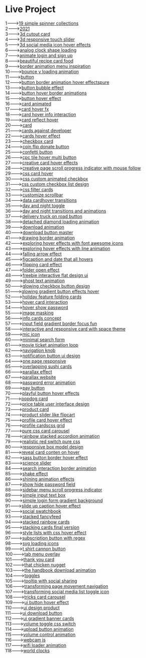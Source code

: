 <h1>Live Project</h1>
1---><a href="https://hawanbeats.github.io/html-css-js/19%20simple%20spinner%20collections/">19 simple spinner collections</a>
<br>
2---><a href="https://hawanbeats.github.io/html-css-js/2021/">2021</a>
<br>
3---><a href="https://hawanbeats.github.io/html-css-js/3d%20cutout%20card/">3d cutout card</a>
<br>
4---><a href="https://hawanbeats.github.io/html-css-js/3d%20responsive%20touch%20slider/">3d responsive touch slider</a>
<br>
5---><a href="https://hawanbeats.github.io/html-css-js/3d%20social%20media%20icon%20hover%20effects/">3d social media icon hover effects</a>
<br>
6---><a href="https://hawanbeats.github.io/html-css-js/analog%20clock%20shape%20loading/">analog clock shape loading</a>
<br>
7---><a href="https://hawanbeats.github.io/html-css-js/animate%20login%20and%20sign%20up/">animate login and sign up</a>
<br>
8---><a href="https://hawanbeats.github.io/html-css-js/beatiful%20recipe%20card%20food/">beautiful recipe card food</a>
<br>
9---><a href="https://hawanbeats.github.io/html-css-js/border%20animation%20menu%20inspiration/">border animation menu inspiration</a>
<br>
10---><a href="https://hawanbeats.github.io/html-css-js/bounce%20y%20loading%20animation/">bounce y loading animation</a>
<br>
11---><a href="https://hawanbeats.github.io/html-css-js/button/">button</a>
<br>
12---><a href="https://hawanbeats.github.io/html-css-js/button%20border%20animation%20on%20hover%20effectspure/">button border animation hover effectspure</a>
<br>
13---><a href="https://hawanbeats.github.io/html-css-js/button%20bubble%20effect/">button bubble effect</a>
<br>
14---><a href="https://hawanbeats.github.io/html-css-js/button%20hover%20border%20animations/">button hover border animations</a>
<br>
15---><a href="https://hawanbeats.github.io/html-css-js/button%20hover%20effect/">button hover effect</a>
<br>
16---><a href="https://hawanbeats.github.io/html-css-js/card%20animated/">card animated</a>
<br>
17---><a href="https://hawanbeats.github.io/html-css-js/card%20hover%20fx/">card hover fx</a>
<br>
18---><a href="https://hawanbeats.github.io/html-css-js/card%20hover%20info%20interaction/">card hover info interaction</a>
<br>
19---><a href="https://hawanbeats.github.io/html-css-js/card%20reflect%20hover/">card reflect hover</a>
<br>
20---><a href="https://hawanbeats.github.io/html-css-js/card/">card</a>
<br>
21---><a href="https://hawanbeats.github.io/html-css-js/cards%20against%20developer/">cards against developer</a>
<br>
22---><a href="https://hawanbeats.github.io/html-css-js/cards%20hover%20effect/">cards hover effect</a>
<br>
23---><a href="https://hawanbeats.github.io/html-css-js/checkbox%20card/">checkbox card</a>
<br>
24---><a href="https://hawanbeats.github.io/html-css-js/coin%20flip%20donate%20button/">coin flip donate button</a>
<br>
25---><a href="https://hawanbeats.github.io/html-css-js/confetti%20button/">confetti button</a>
<br>
26---><a href="https://hawanbeats.github.io/html-css-js/cpc%20tile%20hover%20multi%20button/">cpc tile hover multi button</a>
<br>
27---><a href="https://hawanbeats.github.io/html-css-js/creative%20card%20hover%20effects/">creative card hover effects</a>
<br>
28---><a href="https://hawanbeats.github.io/html-css-js/creative%20page%20scroll%20progress%20indicator%20with%20mouse%20follow/">creative page scroll progress indicator with mouse follow</a>
<br>
29---><a href="https://hawanbeats.github.io/html-css-js/css%20card%20hover/">css card hover</a>
<br>
30---><a href="https://hawanbeats.github.io/html-css-js/css%20custom%20animated%20checkbox/">css custom animated checkbox</a>
<br>
31---><a href="https://hawanbeats.github.io/html-css-js/css%20custom%20checkbox%20list%20design/">css custom checkbox list design</a>
<br>
32---><a href="https://hawanbeats.github.io/html-css-js/css%20filter%20cards/">css filter cards</a>
<br>
33---><a href="https://hawanbeats.github.io/html-css-js/customize%20scrollbar/">customize scrollbar</a>
<br>
34---><a href="https://hawanbeats.github.io/html-css-js/data%20cardhover%20transitions/">data cardhover transitions</a>
<br>
35---><a href="https://hawanbeats.github.io/html-css-js/day%20and%20night%20toggle/">day and night toggle</a>
<br>
36---><a href="https://hawanbeats.github.io/html-css-js/day%20and%20night%20transitions%20and%20animations/">day and night transitions and animations</a>
<br>
37---><a href="https://hawanbeats.github.io/html-css-js/delivery%20truck%20on%20road%20button/">delivery truck on road button</a>
<br>
38---><a href="https://hawanbeats.github.io/html-css-js/detached%20diamond%20loading%20animation/">detached diamond loading animation</a>
<br>
39---><a href="https://hawanbeats.github.io/html-css-js/download%20animation/">download animation</a>
<br>
40---><a href="https://hawanbeats.github.io/html-css-js/download-button-master/">download button master</a>
<br>
41---><a href="https://hawanbeats.github.io/html-css-js/drawing%20border%20animation/">drawing border animation</a>
<br>
42---><a href="https://hawanbeats.github.io/html-css-js/exploring%20hover%20effects%20with%20font%20awesome%20icons/">exploring hover effects with font awesome icons</a>
<br>
43---><a href="https://hawanbeats.github.io/html-css-js/exploring%20hover%20effects%20with%20line%20animation/">exploring hover effects with line animation</a>
<br>
44---><a href="https://hawanbeats.github.io/html-css-js/falling%20arrow%20effect/">falling arrow effect</a>
<br>
45---><a href="https://hawanbeats.github.io/html-css-js/figcaption%20and%20date%20that%20all%20hovers/">figcaption and date that all hovers</a>
<br>
46---><a href="https://hawanbeats.github.io/html-css-js/flipping%20card%20effect/">flipping card effect</a>
<br>
47---><a href="https://hawanbeats.github.io/html-css-js/folder%20open%20effect/">folder open effect</a>
<br>
48---><a href="https://hawanbeats.github.io/html-css-js/freebie%20interactive%20flat%20design%20ui/">freebie interactive flat design ui</a>
<br>
49---><a href="https://hawanbeats.github.io/html-css-js/ghost%20text%20animation/">ghost text animation</a>
<br>
50---><a href="https://hawanbeats.github.io/html-css-js/glowing%20checkbox%20button%20design/">glowing checkbox button design</a>
<br>
51---><a href="https://hawanbeats.github.io/html-css-js/glowing%20gradient%20button%20effects%20on%20hover/">glowing gradient button effects hover</a>
<br>
52---><a href="https://hawanbeats.github.io/html-css-js/holiday%20feature%20folding%20cards/">holiday feature folding cards</a>
<br>
53---><a href="https://hawanbeats.github.io/html-css-js/hover%20card%20interaction/">hover card interaction</a>
<br>
54---><a href="https://hawanbeats.github.io/html-css-js/hover%20show%20password/">hover show password</a>
<br>
55---><a href="https://hawanbeats.github.io/html-css-js/image%20masking/">image masking</a>
<br>
56---><a href="https://hawanbeats.github.io/html-css-js/info%20cards%20concept/">info cards concept</a>
<br>
57---><a href="https://hawanbeats.github.io/html-css-js/input%20field%20gradient%20border%20focus%20fun/">input field gradient border focus fun</a>
<br>
58---><a href="https://hawanbeats.github.io/html-css-js/interactive%20and%20responsive%20card%20with%20space%20theme/">interactive and responsive card with space theme</a>
<br>
59---><a href="https://hawanbeats.github.io/html-css-js/mic%20icon/">mic icon</a>
<br>
60---><a href="https://hawanbeats.github.io/html-css-js/minimal%20search%20form/">minimal search form</a>
<br>
61---><a href="https://hawanbeats.github.io/html-css-js/movie%20ticket%20animation%20loop/">movie ticket animation loop</a>
<br>
62---><a href="https://hawanbeats.github.io/html-css-js/navigation%20knob/">navigation knob</a>
<br>
63---><a href="https://hawanbeats.github.io/html-css-js/notification%20button%20ui%20design/">notification button ui design</a>
<br>
64---><a href="https://hawanbeats.github.io/html-css-js/one%20page%20responsive/">one page responsive</a>
<br>
65---><a href="https://hawanbeats.github.io/html-css-js/overlapping%20sushi%20cards/">overlapping sushi cards</a>
<br>
66---><a href="https://hawanbeats.github.io/html-css-js/parallax%20effect/">parallax effect</a>
<br>
67---><a href="https://hawanbeats.github.io/html-css-js/parallax%20website/">parallax website</a>
<br>
68---><a href="https://hawanbeats.github.io/html-css-js/password%20error%20animation/">password error animation</a>
<br>
69---><a href="https://hawanbeats.github.io/html-css-js/pay%20button/">pay button</a>
<br>
70---><a href="https://hawanbeats.github.io/html-css-js/playful%20button%20hover%20effects/">playful button hover effects</a>
<br>
71---><a href="https://hawanbeats.github.io/html-css-js/popdog%20card/">popdog card</a>
<br>
72---><a href="https://hawanbeats.github.io/html-css-js/price%20table%20user%20interface%20design/">price table user interface design</a>
<br>
73---><a href="https://hawanbeats.github.io/html-css-js/product%20card/">product card</a>
<br>
74---><a href="https://hawanbeats.github.io/html-css-js/product%20slider%20like%20flipcart/">product slider like flipcart</a>
<br>
75---><a href="https://hawanbeats.github.io/html-css-js/profile%20card%20hover%20effect/">profile card hover effect</a>
<br>
76---><a href="https://hawanbeats.github.io/html-css-js/profile%20cardscss%20grid/">profile cardscss grid</a>
<br>
77---><a href="https://hawanbeats.github.io/html-css-js/pure%20css%20card%20carousel/">pure css card carousel</a>
<br>
78---><a href="https://hawanbeats.github.io/html-css-js/rainbow%20stacked%20accordion%20animation/">rainbow stacked accordion animation</a>
<br>
79---><a href="https://hawanbeats.github.io/html-css-js/realistic%20red%20switch%20pure%20css/">realistic red switch pure css</a>
<br>
80---><a href="https://hawanbeats.github.io/html-css-js/responsive%20box%20model%20design/">responsive box model design</a>
<br>
81---><a href="https://hawanbeats.github.io/html-css-js/reveal%20card%20conten%20on%20hover/">reveal card conten on hover</a>
<br>
82---><a href="https://hawanbeats.github.io/html-css-js/sass%20button%20border%20hover%20effect/">sass button border hover effect</a>
<br>
83---><a href="https://hawanbeats.github.io/html-css-js/science%20slider/">science slider</a>
<br>
84---><a href="https://hawanbeats.github.io/html-css-js/search%20interaction%20border%20animation/">search interaction border animation</a>
<br>
85---><a href="https://hawanbeats.github.io/html-css-js/shake%20effect/">shake effect</a>
<br>
86---><a href="https://hawanbeats.github.io/html-css-js/shining%20text%20animation%20effects/">shining animation effects</a>
<br>
87---><a href="https://hawanbeats.github.io/html-css-js/show%20hide%20password%20field/">show hide password field</a>
<br>
88---><a href="https://hawanbeats.github.io/html-css-js/sidebar%20menu%20scroll%20progress%20indicator/">sidebar menu scroll progress indicator</a>
<br>
89---><a href="https://hawanbeats.github.io/html-css-js/simple%20input%20text%20box/">simple input text box</a>
<br>
90---><a href="https://hawanbeats.github.io/html-css-js/simple%20login%20form%20gradient%20background/">simple login form gradient background</a>
<br>
91---><a href="https://hawanbeats.github.io/html-css-js/slide%20up%20caption%20hover%20effect/">slide up caption hover effect</a>
<br>
92---><a href="https://hawanbeats.github.io/html-css-js/social%20swatchbook/">social swatchbook</a>
<br>
93---><a href="https://hawanbeats.github.io/html-css-js/stacked%20fancyfeed/">stacked fancyfeed</a>
<br>
94---><a href="https://hawanbeats.github.io/html-css-js/stacked%20rainbow%20cards/">stacked rainbow cards</a>
<br>
95---><a href="https://hawanbeats.github.io/html-css-js/stacking%20cards%20final%20version/">stacking cards final version</a>
<br>
96---><a href="https://hawanbeats.github.io/html-css-js/style%20lists%20with%20css%20hover%20effect/">style lists with css hover effect</a>
<br> 
97---><a href="https://hawanbeats.github.io/html-css-js/subscription%20button%20with%20regex/">subscription button with regex</a>
<br>
98---><a href="https://hawanbeats.github.io/html-css-js/svg%20loading%20icons/">svg loading icons</a>
<br>
99---><a href="https://hawanbeats.github.io/html-css-js/t%20shirt%20cannon%20button/">t shirt cannon button</a>
<br>
100---><a href="https://hawanbeats.github.io/html-css-js/tab%20menu%20overlay/">tab menu overlay</a>
<br>
101---><a href="https://hawanbeats.github.io/html-css-js/thank%20you%20card/">thank you card</a>
<br>
102---><a href="https://hawanbeats.github.io/html-css-js/that%20chicken%20nugget/">that chicken nugget</a>
<br>
103---><a href="https://hawanbeats.github.io/html-css-js/the%20handbook%20download%20animation/">the handbook download animation</a>
<br>
104---><a href="https://hawanbeats.github.io/html-css-js/toggles/">toggles</a>
<br>
105---><a href="https://hawanbeats.github.io/html-css-js/tooltip%20with%20social%20sharing/">tooltip with social sharing</a>
<br>
106---><a href="https://hawanbeats.github.io/html-css-js/transforming%20page%20movement%20navigation/">transforming page movement navigation</a>
<br>
107---><a href="https://hawanbeats.github.io/html-css-js/transforming%20social%20media%20list%20toggle%20icon/">transforming social media list toggle icon</a>
<br>
108---><a href="https://hawanbeats.github.io/html-css-js/tricks%20card%20carousel/">tricks card carousel</a>
<br>
109---><a href="https://hawanbeats.github.io/html-css-js/ui%20button%20hover%20effect/">ui button hover effect</a>
<br>
110---><a href="https://hawanbeats.github.io/html-css-js/ui%20design%20product/">ui design product</a>
<br>
111---><a href="https://hawanbeats.github.io/html-css-js/ui%20download%20button/">ui download button</a>
<br>
112---><a href="https://hawanbeats.github.io/html-css-js/ui%20gradient%20banner%20cards/">ui gradient banner cards</a>
<br>
113---><a href="https://hawanbeats.github.io/html-css-js/volume%20toggle%20css%20switch/">volume toggle css switch</a>
<br>
114---><a href="https://hawanbeats.github.io/html-css-js/upload%20button%20animation/">upload button animation</a>
<br>
115---><a href="https://hawanbeats.github.io/html-css-js/volume%20control%20animation/">volume control animation</a>
<br>
116---><a href="https://hawanbeats.github.io/html-css-js/webcam%20js/">webcam js</a>
<br>
117---><a href="https://hawanbeats.github.io/html-css-js/wifi%20loader%20animation/">wifi loader animation</a>
<br>
118---><a href="https://hawanbeats.github.io/html-css-js/world%20clocks/">world clocks</a>

